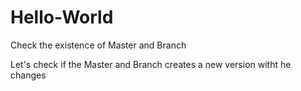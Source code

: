# Hello-World

Check the existence of Master and Branch

Let's check if the Master and Branch creates a new version witht he changes

